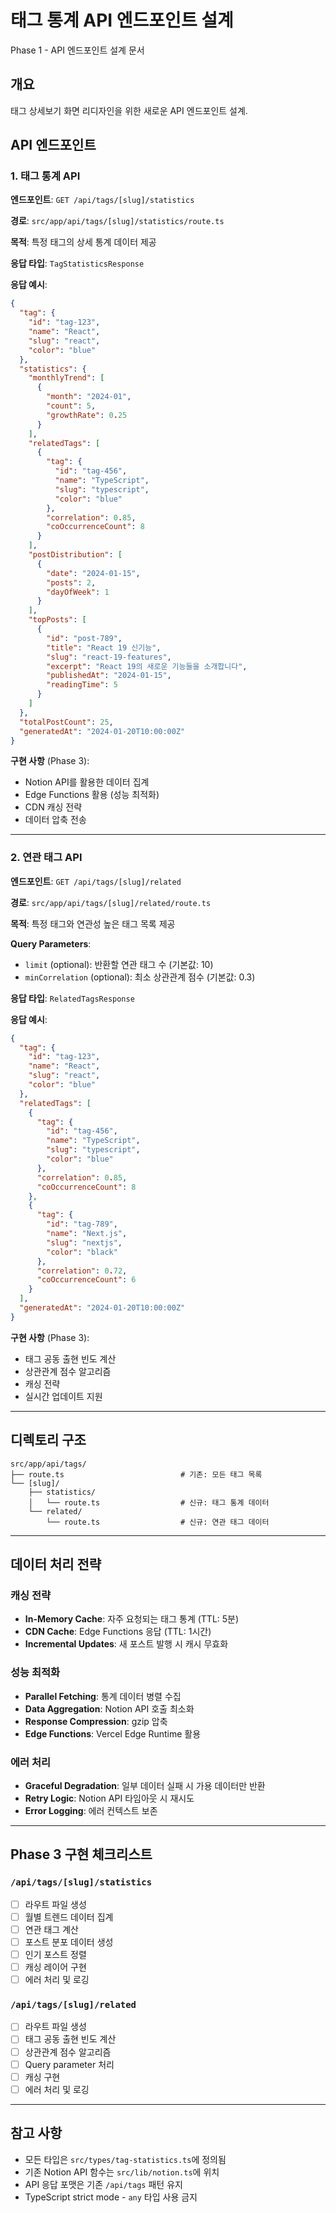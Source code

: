 # 태그 통계 API 엔드포인트 설계

Phase 1 - API 엔드포인트 설계 문서

## 개요

태그 상세보기 화면 리디자인을 위한 새로운 API 엔드포인트 설계.

## API 엔드포인트

### 1. 태그 통계 API

**엔드포인트**: `GET /api/tags/[slug]/statistics`

**경로**: `src/app/api/tags/[slug]/statistics/route.ts`

**목적**: 특정 태그의 상세 통계 데이터 제공

**응답 타입**: `TagStatisticsResponse`

**응답 예시**:
```json
{
  "tag": {
    "id": "tag-123",
    "name": "React",
    "slug": "react",
    "color": "blue"
  },
  "statistics": {
    "monthlyTrend": [
      {
        "month": "2024-01",
        "count": 5,
        "growthRate": 0.25
      }
    ],
    "relatedTags": [
      {
        "tag": {
          "id": "tag-456",
          "name": "TypeScript",
          "slug": "typescript",
          "color": "blue"
        },
        "correlation": 0.85,
        "coOccurrenceCount": 8
      }
    ],
    "postDistribution": [
      {
        "date": "2024-01-15",
        "posts": 2,
        "dayOfWeek": 1
      }
    ],
    "topPosts": [
      {
        "id": "post-789",
        "title": "React 19 신기능",
        "slug": "react-19-features",
        "excerpt": "React 19의 새로운 기능들을 소개합니다",
        "publishedAt": "2024-01-15",
        "readingTime": 5
      }
    ]
  },
  "totalPostCount": 25,
  "generatedAt": "2024-01-20T10:00:00Z"
}
```

**구현 사항** (Phase 3):
- Notion API를 활용한 데이터 집계
- Edge Functions 활용 (성능 최적화)
- CDN 캐싱 전략
- 데이터 압축 전송

---

### 2. 연관 태그 API

**엔드포인트**: `GET /api/tags/[slug]/related`

**경로**: `src/app/api/tags/[slug]/related/route.ts`

**목적**: 특정 태그와 연관성 높은 태그 목록 제공

**Query Parameters**:
- `limit` (optional): 반환할 연관 태그 수 (기본값: 10)
- `minCorrelation` (optional): 최소 상관관계 점수 (기본값: 0.3)

**응답 타입**: `RelatedTagsResponse`

**응답 예시**:
```json
{
  "tag": {
    "id": "tag-123",
    "name": "React",
    "slug": "react",
    "color": "blue"
  },
  "relatedTags": [
    {
      "tag": {
        "id": "tag-456",
        "name": "TypeScript",
        "slug": "typescript",
        "color": "blue"
      },
      "correlation": 0.85,
      "coOccurrenceCount": 8
    },
    {
      "tag": {
        "id": "tag-789",
        "name": "Next.js",
        "slug": "nextjs",
        "color": "black"
      },
      "correlation": 0.72,
      "coOccurrenceCount": 6
    }
  ],
  "generatedAt": "2024-01-20T10:00:00Z"
}
```

**구현 사항** (Phase 3):
- 태그 공동 출현 빈도 계산
- 상관관계 점수 알고리즘
- 캐싱 전략
- 실시간 업데이트 지원

---

## 디렉토리 구조

```
src/app/api/tags/
├── route.ts                          # 기존: 모든 태그 목록
└── [slug]/
    ├── statistics/
    │   └── route.ts                  # 신규: 태그 통계 데이터
    └── related/
        └── route.ts                  # 신규: 연관 태그 데이터
```

---

## 데이터 처리 전략

### 캐싱 전략
- **In-Memory Cache**: 자주 요청되는 태그 통계 (TTL: 5분)
- **CDN Cache**: Edge Functions 응답 (TTL: 1시간)
- **Incremental Updates**: 새 포스트 발행 시 캐시 무효화

### 성능 최적화
- **Parallel Fetching**: 통계 데이터 병렬 수집
- **Data Aggregation**: Notion API 호출 최소화
- **Response Compression**: gzip 압축
- **Edge Functions**: Vercel Edge Runtime 활용

### 에러 처리
- **Graceful Degradation**: 일부 데이터 실패 시 가용 데이터만 반환
- **Retry Logic**: Notion API 타임아웃 시 재시도
- **Error Logging**: 에러 컨텍스트 보존

---

## Phase 3 구현 체크리스트

### `/api/tags/[slug]/statistics`
- [ ] 라우트 파일 생성
- [ ] 월별 트렌드 데이터 집계
- [ ] 연관 태그 계산
- [ ] 포스트 분포 데이터 생성
- [ ] 인기 포스트 정렬
- [ ] 캐싱 레이어 구현
- [ ] 에러 처리 및 로깅

### `/api/tags/[slug]/related`
- [ ] 라우트 파일 생성
- [ ] 태그 공동 출현 빈도 계산
- [ ] 상관관계 점수 알고리즘
- [ ] Query parameter 처리
- [ ] 캐싱 구현
- [ ] 에러 처리 및 로깅

---

## 참고 사항

- 모든 타입은 `src/types/tag-statistics.ts`에 정의됨
- 기존 Notion API 함수는 `src/lib/notion.ts`에 위치
- API 응답 포맷은 기존 `/api/tags` 패턴 유지
- TypeScript strict mode - `any` 타입 사용 금지
